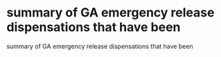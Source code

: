 # summary of GA emergency release dispensations that have been

summary of GA emergency release dispensations that have been